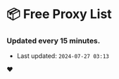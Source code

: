 # :package: Free Proxy List
### Updated every 15 minutes.

- Last updated: `2024-07-27 03:13`

:heart:
